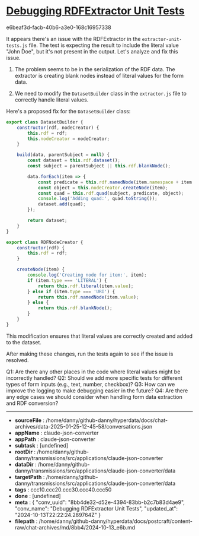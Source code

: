 # [Debugging RDFExtractor Unit Tests](https://claude.ai/chat/8bb4de32-d52e-4394-83bb-b2c7b83d4ae9)

e6beaf3d-facb-40b6-a3e0-168c16957338

 It appears there's an issue with the RDFExtractor in the `extractor-unit-tests.js` file. The test is expecting the result to include the literal value "John Doe", but it's not present in the output. Let's analyze and fix this issue.

1. The problem seems to be in the serialization of the RDF data. The extractor is creating blank nodes instead of literal values for the form data.

2. We need to modify the `DatasetBuilder` class in the `extractor.js` file to correctly handle literal values.

Here's a proposed fix for the `DatasetBuilder` class:

```javascript
export class DatasetBuilder {
    constructor(rdf, nodeCreator) {
        this.rdf = rdf;
        this.nodeCreator = nodeCreator;
    }

    build(data, parentSubject = null) {
        const dataset = this.rdf.dataset();
        const subject = parentSubject || this.rdf.blankNode();

        data.forEach(item => {
            const predicate = this.rdf.namedNode(item.namespace + item.term);
            const object = this.nodeCreator.createNode(item);
            const quad = this.rdf.quad(subject, predicate, object);
            console.log('Adding quad:', quad.toString());
            dataset.add(quad);
        });

        return dataset;
    }
}

export class RDFNodeCreator {
    constructor(rdf) {
        this.rdf = rdf;
    }

    createNode(item) {
        console.log('Creating node for item:', item);
        if (item.type === 'LITERAL') {
            return this.rdf.literal(item.value);
        } else if (item.type === 'URI') {
            return this.rdf.namedNode(item.value);
        } else {
            return this.rdf.blankNode();
        }
    }
}
```

This modification ensures that literal values are correctly created and added to the dataset.

After making these changes, run the tests again to see if the issue is resolved.

Q1: Are there any other places in the code where literal values might be incorrectly handled?
Q2: Should we add more specific tests for different types of form inputs (e.g., text, number, checkbox)?
Q3: How can we improve the logging to make debugging easier in the future?
Q4: Are there any edge cases we should consider when handling form data extraction and RDF conversion?

---

* **sourceFile** : /home/danny/github-danny/hyperdata/docs/chat-archives/data-2025-01-25-12-45-58/conversations.json
* **appName** : claude-json-converter
* **appPath** : claude-json-converter
* **subtask** : [undefined]
* **rootDir** : /home/danny/github-danny/transmissions/src/applications/claude-json-converter
* **dataDir** : /home/danny/github-danny/transmissions/src/applications/claude-json-converter/data
* **targetPath** : /home/danny/github-danny/transmissions/src/applications/claude-json-converter/data
* **tags** : ccc10.ccc20.ccc30.ccc40.ccc50
* **done** : [undefined]
* **meta** : {
  "conv_uuid": "8bb4de32-d52e-4394-83bb-b2c7b83d4ae9",
  "conv_name": "Debugging RDFExtractor Unit Tests",
  "updated_at": "2024-10-13T22:22:24.289764Z"
}
* **filepath** : /home/danny/github-danny/hyperdata/docs/postcraft/content-raw/chat-archives/md/8bb4/2024-10-13_e6b.md